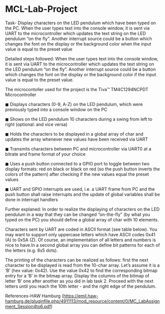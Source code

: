 # MCL-Lab-Project

Task- Display characters on the LED pendulum which have been typed on the PC. When the user types text into the console window, it is sent via UART to the microcontroller which updates the text string on the LED pendulum “on the fly”. Another interrupt source could be a button which changes the font on the display or the background color when the input value is equal to the preset value 

Detailed steps followed: When the user types text into the console window, it is sent via UART to the microcontroller which updates the text string on the LED pendulum “on the fly”. Another interrupt source could be a button which changes the font on the display or the background color if the input value is equal to the preset value.

The microcontoller used for the project is the Tiva™ TM4C1294NCPDT Microcontroller

◼ Displays characters (0-9, A-Z) on the LED pendulum, which were previously typed into a console window on the PC

◼ Shows on the LED pendulum 10 characters during a swing from left to right (optional: and vice versa)

◼ Holds the characters to be displayed in a global array of char and updates the array whenever new values have been received via UART

◼ Transmits characters between PC and microcontroller via UART0 at a bitrate and frame format of your choice

◼ Uses a push button connected to a GPIO port to toggle between two display formats: red on black or black on red (so the push button inverts the colors of the pattern)
after checking if the new values equal the preset values

◼ UART and GPIO interrupts are used, i.e. a UART frame from PC and the push button shall raise interrupts and the update of global variables shall be done in interrupt handlers

Further explaned: In order to realize the displaying of characters on the LED pendulum in a way that they can be changed “on-the-fly” (by what you typed on the PC) you should define a global array of char with 10 elements.

Characters sent by UART are coded in ASCII format (see table below). You may want to support only uppercase letters which have ASCII codes 0x41 (A) to 0x5A (Z). Of course, an implementation of all letters and numbers is nice to have.In a second global array you can define bit patterns for each of the letters (e.g. 8x5 dots).

The printing of the characters can be realized as follows: first the next character to be displayed is read from the 10-char array. Let’s assume it is a ‘B’ (hex value: 0x42). Use the value 0x42 to find the corresponding bitmap entry for a ‘B’ in the bitmap array. Display the columns of the bitmap of letter ‘B’ one after another as you did in lab task 2. Proceed with the next letters until you reach the 10th letter - and the right edge of the pendulum.

References-HAW Hamburg (https://emil.haw-hamburg.de/pluginfile.php/4911113/mod_resource/content/0/MC_LabAssignment_Session4to6.pdf)
